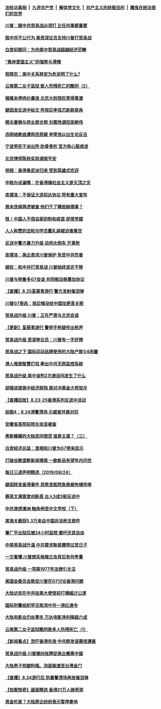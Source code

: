 ####  [法轮功真相](../../../../basic/blob/master/README.md?t=08260413) &nbsp;|&nbsp; [九评共产党](../../../../9ping.md/blob/master/README.md?t=08260413) &nbsp;|&nbsp; [解体党文化](../../../../jtdwh.md/blob/master/README.md?t=08260413)  &nbsp;|&nbsp; [共产主义的终极目的](../../../../gczydzjmd.md/blob/master/README.md?t=08260413) &nbsp;|&nbsp; [魔鬼在统治我们的世界](../../../../mgztzwmdsj.md/blob/master/README.md?t=08260413) 

#### [川普：跟中共贸易战必须打 比任何事都重要](../pages/nsc413/n11477345.md?t=08260413) 


#### [阻中共不公行为 美资深议员支持川普打贸易战](../pages/nsc413/n11477437.md?t=08260413) 

#### [白宫前顾问：为何美中贸易战超越经济范畴](../pages/nsc413/n11475857.md?t=08260413) 

#### [“离岸爱国主义”的强势与滑稽](../pages/nsc413/n11477185.md?t=08260413) 

#### [程晓农：美中关系转安为危说明了什么?](../pages/nsc413/n11477252.md?t=08260413) 

#### [云南第二女子监狱 致人伤残死亡的酷刑（2）](../pages/nsc413/n11473414.md?t=08260413) 

#### [猪瘟未停肉价暴涨 北京大妈惊叹贵得离谱](../pages/nsc413/n11477154.md?t=08260413) 

#### [疑因发反送中帖文 传视后李佳芯新剧易角](../pages/nsc413/n11473823.md?t=08260413) 

#### [晒夫妻俩与邦女郎合照 刘嘉玲调侃梁朝伟](../pages/nsc413/n11477062.md?t=08260413) 

#### [选网络歌曲遭网民质疑 李荣浩以出生论反击](../pages/nsc413/n11476857.md?t=08260413) 

#### [宁波男死于派出所 肋骨骨折 官方称心脏病发](../pages/nsc413/n11477159.md?t=08260413) 

#### [北京律师陈秋实低调报平安](../pages/nsc413/n11477164.md?t=08260413) 

#### [视频：香港勇武派归来 受到英雄式欢迎](../pages/nsc413/n11477026.md?t=08260413) 

#### [中联办说漏嘴：在香港搞社会主义是灭顶之灾](../pages/nsc413/n11476986.md?t=08260413) 

#### [库德洛：不保证大选前达协议 将有重大宣布](../pages/nsc413/n11477108.md?t=08260413) 

#### [周末连续两虎被查 他们干了哪些缺德事？](../pages/nsc413/n11476943.md?t=08260413) 

#### [怪！中国人不信自家奶粉和疫苗 却信党媒](../pages/nsc413/n11476983.md?t=08260413) 

#### [人人称赞的法轮功学员戴礼娟被迫害离世](../pages/nsc413/n11476846.md?t=08260413) 

#### [反送中警方暴力升级 动用水炮车 开真枪](../pages/nsc413/n11476800.md?t=08260413) 

#### [库德洛：美企恳求川普保护 免受中共伤害](../pages/nsc413/n11476885.md?t=08260413) 

#### [姆钦：和中共打贸易战 川普始终坚定不移](../pages/nsc413/n11476865.md?t=08260413) 

#### [川普与特鲁多G7会谈 共同推动美墨加协议](../pages/nsc413/n11476736.md?t=08260413) 

#### [【直播】8.25荃葵青游行 警方发射催泪弹](../pages/nsc413/n11475258.md?t=08260413) 

#### [川普G7表态：我后悔没给中国加更高关税](../pages/nsc413/n11476692.md?t=08260413) 

#### [贸易战升级 川普：正在严肃与北京会谈](../pages/nsc413/n11476661.md?t=08260413) 

#### [【更新】荃葵青游行 警举手枪疑传出枪声](../pages/nsc413/n11475713.md?t=08260413) 


#### [贸易战升级 资深参议员：川普有一手好牌](../pages/nsc413/n11475569.md?t=08260413) 

#### [贸易战之下 国际运动品牌使用的大陆产能1/4闲置](../pages/nsc413/n11476205.md?t=08260413) 

#### [港人推倒智慧灯柱 牵出中共天网监控系统](../pages/nsc413/n11476153.md?t=08260413) 

#### [贸易战升级 美中谈判2次通话间发生了什么](../pages/nsc413/n11475313.md?t=08260413) 

#### [胡锡进提美中经济脱钩 美对冲基金大佬驳斥](../pages/nsc413/n11476003.md?t=08260413) 

#### [【直播回放】8.23-25香港系列反送中活动](../pages/nsc413/n11471350.md?t=08260413) 

#### [组图4：8.24港警清场 示威者并肩对抗](../pages/nsc413/n11475776.md?t=08260413) 

#### [安徽省高院前院长张坚被查](../pages/nsc413/n11475869.md?t=08260413) 

#### [黑影幢幢的大陆民间借贷 谁是主谋？（三）](../pages/nsc413/n11471339.md?t=08260413) 

#### [白宫经济总监：里根和川普为G7带来启示](../pages/nsc413/n11475510.md?t=08260413) 

#### [打破谷歌垄断新闻搜索 一款新品有望年内问世](../pages/nsc413/n11475641.md?t=08260413) 

#### [每日三退声明精选（2019/08/24）](../pages/nsc413/n11475751.md?t=08260413) 

#### [疑因转发香港事件 郑恩宠医院急救被拘捕传唤](../pages/nsc413/n11475609.md?t=08260413) 

#### [蔡英文满意度创新高 台人5成3挺反送中](../pages/nsc413/n11475107.md?t=08260413) 

#### [中共渗透澳洲 触角伸至中文学校（下）](../pages/nsc413/n11475520.md?t=08260413) 

#### [美海关截获5.3万来自中国非法枪支部件](../pages/nsc413/n11475381.md?t=08260413) 

#### [董广平出狱后被24小时监控 妻吁还其自由](../pages/nsc413/n11475061.md?t=08260413) 

#### [中美贸易战升温 中共要求勒紧腰带过苦日子](../pages/nsc413/n11475303.md?t=08260413) 

#### [一文看懂 川普想买格陵兰岛背后有何考量](../pages/nsc413/n11474650.md?t=08260413) 

#### [贸易战升级 一项美1977年法律引关注](../pages/nsc413/n11475339.md?t=08260413) 

#### [美国会委员会敦促川普在G7讨论香港问题](../pages/nsc413/n11475275.md?t=08260413) 

#### [大陆访民在中共驻美大使馆前打横幅讨公道](../pages/nsc413/n11475141.md?t=08260413) 

#### [国际刑警组织罕见取消中共一道红通令](../pages/nsc413/n11475057.md?t=08260413) 

#### [大陆电影业仍处寒冬 万达电影净利降超六成](../pages/nsc413/n11475067.md?t=08260413) 

#### [云南第二女子监狱酷刑致多人伤残死亡（1）](../pages/nsc413/n11472810.md?t=08260413) 


#### [【新闻看点】恐吓香港失效 中共群发诬蔑信遭轰](../pages/nsc413/n11473644.md?t=08260413) 

#### [贸易战升级 川普握四张牌促美企撤离中国](../pages/nsc413/n11474817.md?t=08260413) 

#### [大陆男子抱塑料瓶、泡面偷渡至台湾金门](../pages/nsc413/n11474779.md?t=08260413) 

#### [【直播】8.24游行后 防暴警清场再放催泪弹](../pages/nsc413/n11473767.md?t=08260413) 

#### [【拍案惊奇】画面精选 香港21万人链奇观](../pages/nsc413/n11474169.md?t=08260413) 

#### [资金吃紧？大陆房企纷纷表示暂停拿地](../pages/nsc413/n11474381.md?t=08260413) 

